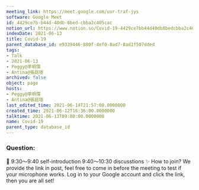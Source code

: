 ```yaml
---
meeting_link: https://meet.google.com/uor-traf-jys
software: Google Meet
id: 4429ce7b-b44d-40db-8bed-cbba2c405cac
notion_url: https://www.notion.so/Covid-19-4429ce7bb44d40db8bedcbba2c405cac
indexDate: 2021-06-13
title: Covid-19
parent_database_id: e9339446-880f-4ef0-8ad7-8ad1f507dded
tags:
- Talk
- 2021-06-13
- Peggy@李明霈
- Antina@張庭瑄
archived: false
object: page
hosts:
- Peggy@李明霈
- Antina@張庭瑄
last_edited_time: 2021-06-14T21:57:00.0000000
created_time: 2021-06-12T16:36:00.0000000
talktime: 2021-06-13T09:00:00.0000000
name: Covid-19
parent_type: database_id
---
```


### Question:


   
   
   
   
   
📅
9:30～9:40 self-introduction
9:40～10:30 discusstions
✨
How to join?
We provide the link in post, feel free to come in before the meeting to test if your microphone works. Log in to your Google account and click the link, then you are all set!

